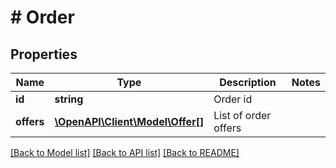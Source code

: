# # Order

## Properties

Name | Type | Description | Notes
------------ | ------------- | ------------- | -------------
**id** | **string** | Order id | 
**offers** | [**\OpenAPI\Client\Model\Offer[]**](Offer.md) | List of order offers | 

[[Back to Model list]](../../README.md#documentation-for-models) [[Back to API list]](../../README.md#documentation-for-api-endpoints) [[Back to README]](../../README.md)


